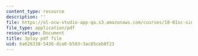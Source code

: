 ```yaml
---
content_type: resource
description: ''
file: https://ol-ocw-studio-app-qa.s3.amazonaws.com/courses/18-01sc-single-variable-calculus-fall-2010/6a6263385436dca6b5833ac85ceb8f23_twzGBqPeW0M.pdf
file_type: application/pdf
resourcetype: Document
title: 3play pdf file
uid: 6a626338-5436-dca6-b583-3ac85ceb8f23
---
```

